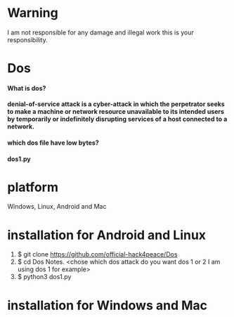 # Warning
I  am not responsible for any damage and illegal work this is your responsibility.
# Dos
#### What is dos?
#### denial-of-service attack is a cyber-attack in which the perpetrator seeks to make a machine or network resource unavailable to its intended users by temporarily or indefinitely disrupting services of a host connected to a network. 
#### which dos file have low bytes?
#### dos1.py
# platform 
Windows, Linux, Android and Mac
# installation for Android and Linux
1. $ git clone https://github.com/official-hack4peace/Dos
2. $ cd Dos
Notes. <chose which dos attack do you want dos 1 or 2 I am using dos 1 for example>
3. $ python3 dos1.py
# installation for Windows and Mac
